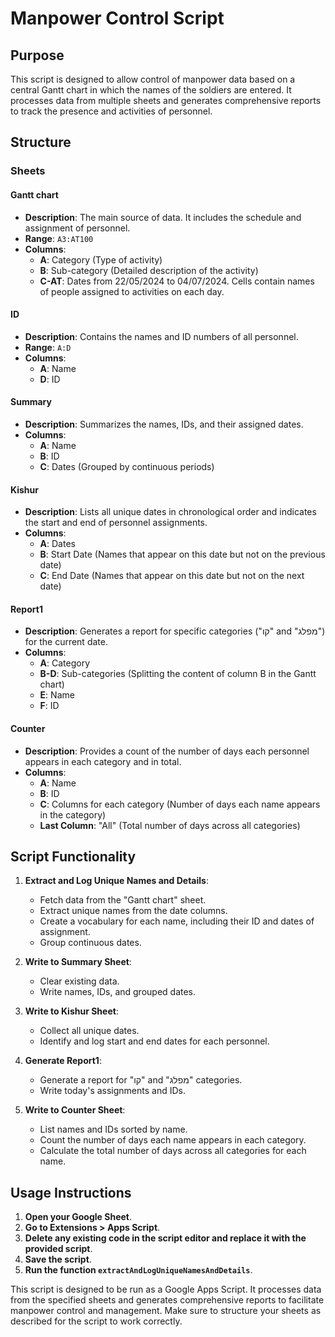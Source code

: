# Manpower Control Script

## Purpose
This script is designed to allow control of manpower data based on a central Gantt chart in which the names of the soldiers are entered. It processes data from multiple sheets and generates comprehensive reports to track the presence and activities of personnel.

## Structure

### Sheets

#### Gantt chart
- **Description**: The main source of data. It includes the schedule and assignment of personnel.
- **Range**: `A3:AT100`
- **Columns**:
  - **A**: Category (Type of activity)
  - **B**: Sub-category (Detailed description of the activity)
  - **C-AT**: Dates from 22/05/2024 to 04/07/2024. Cells contain names of people assigned to activities on each day.

#### ID
- **Description**: Contains the names and ID numbers of all personnel.
- **Range**: `A:D`
- **Columns**:
  - **A**: Name
  - **D**: ID

#### Summary
- **Description**: Summarizes the names, IDs, and their assigned dates.
- **Columns**:
  - **A**: Name
  - **B**: ID
  - **C**: Dates (Grouped by continuous periods)

#### Kishur
- **Description**: Lists all unique dates in chronological order and indicates the start and end of personnel assignments.
- **Columns**:
  - **A**: Dates
  - **B**: Start Date (Names that appear on this date but not on the previous date)
  - **C**: End Date (Names that appear on this date but not on the next date)

#### Report1
- **Description**: Generates a report for specific categories ("קו" and "מפלג") for the current date.
- **Columns**:
  - **A**: Category
  - **B-D**: Sub-categories (Splitting the content of column B in the Gantt chart)
  - **E**: Name
  - **F**: ID

#### Counter
- **Description**: Provides a count of the number of days each personnel appears in each category and in total.
- **Columns**:
  - **A**: Name
  - **B**: ID
  - **C**: Columns for each category (Number of days each name appears in the category)
  - **Last Column**: "All" (Total number of days across all categories)

## Script Functionality

1. **Extract and Log Unique Names and Details**:
   - Fetch data from the "Gantt chart" sheet.
   - Extract unique names from the date columns.
   - Create a vocabulary for each name, including their ID and dates of assignment.
   - Group continuous dates.

2. **Write to Summary Sheet**:
   - Clear existing data.
   - Write names, IDs, and grouped dates.

3. **Write to Kishur Sheet**:
   - Collect all unique dates.
   - Identify and log start and end dates for each personnel.

4. **Generate Report1**:
   - Generate a report for "קו" and "מפלג" categories.
   - Write today's assignments and IDs.

5. **Write to Counter Sheet**:
   - List names and IDs sorted by name.
   - Count the number of days each name appears in each category.
   - Calculate the total number of days across all categories for each name.

## Usage Instructions

1. **Open your Google Sheet**.
2. **Go to Extensions > Apps Script**.
3. **Delete any existing code in the script editor and replace it with the provided script**.
4. **Save the script**.
5. **Run the function `extractAndLogUniqueNamesAndDetails`**.

This script is designed to be run as a Google Apps Script. It processes data from the specified sheets and generates comprehensive reports to facilitate manpower control and management. Make sure to structure your sheets as described for the script to work correctly.
